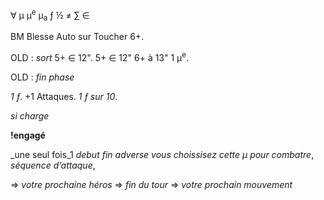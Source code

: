 ∀
μ
μ<sup>e</sup>
μ<sub>a</sub>
ƒ
½
≠
∑
∈

BM Blesse Auto sur Toucher 6+.

OLD : _sort_ 5+ ∈ 12".
5+ ∈ 12"
6+ à 13" 1 μ<sup>e</sup>.

OLD : _fin phase_

_1 ƒ_. +1 Attaques.
_1 ƒ sur 10_.

_si charge_

__!engagé__

_une seul fois_1
_debut_
_fin_
_adverse_
_vous choissisez cette μ pour combatre_,
_séquence d’attaque_,

=> _votre prochaine héros_
=> _fin du tour_
=> _votre prochain mouvement_



